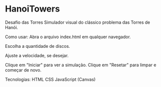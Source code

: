 # HanoiTowers

Desafio das Torres
Simulador visual do clássico problema das Torres de Hanói.

Como usar:
Abra o arquivo index.html em qualquer navegador.

Escolha a quantidade de discos.

Ajuste a velocidade, se desejar.

Clique em "Iniciar" para ver a simulação.
Clique em "Resetar" para limpar e começar de novo.


Tecnologias:
HTML
CSS
JavaScript (Canvas)
